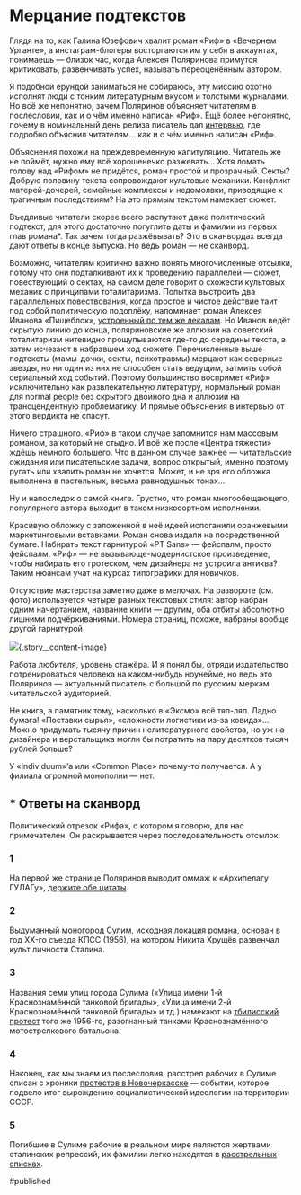 
# Мерцание подтекстов

Глядя на то, как Галина Юзефович хвалит роман «Риф» в «Вечернем Урганте», а инстаграм-блогеры восторгаются им у себя в аккаунтах, понимаешь — близок час, когда Алексея Поляринова примутся критиковать, развенчивать успех, называть переоценённым автором.

Я подобной ерундой заниматься не собираюсь, эту миссию охотно исполнят люди с тонким литературным вкусом и толстыми журналами. Но всё же непонятно, зачем Поляринов объясняет читателям в послесловии, как и о чём именно написан «Риф». Ещё более непонятно, почему в номинальный день релиза писатель дал [интервью][1], где подробно объяснил читателям… как и о чём именно написан «Риф».

Объяснения похожи на преждевременную капитуляцию. Читатель же не поймёт, нужно ему всё хорошенечко разжевать… Хотя ломать голову над «Рифом» не придётся, роман простой и прозрачный. Секты? Добрую половину текста сопровождают культовые механики. Конфликт матерей-дочерей, семейные комплексы и недомолвки, приводящие к трагичным последствиям? На это прямым текстом намекает сюжет.

Въедливые читатели скорее всего распутают даже политический подтекст, для этого достаточно погуглить даты и фамилии из первых глав романа\*. Так зачем тогда разжёвывать? Это в сканвордах всегда дают ответы в конце выпуска. Но ведь роман — не сканворд.

Возможно, читателям критично важно понять многочисленные отсылки, потому что они подталкивают их к проведению параллелей — сюжет, повествующий о сектах, на самом деле говорит о схожести культовых механик с принципами тоталитаризма. Попытка выстроить два параллельных повествования, когда простое и чистое действие таит под собой политическую подоплёку, напоминает роман Алексея Иванова «Пищеблок», [устроенный по тем же лекалам][2]. Но Иванов ведёт скрытую линию до конца, поляриновские же аллюзии на советский тоталитаризм нитевидно прощупываются где-то до середины текста, а затем исчезают в набравшем ход сюжете. Перечисленные выше подтексты (мамы-дочки, секты, психотравмы) мерцают как северные звезды, но ни один из них не способен стать ведущим, затмить собой сериальный ход событий. Поэтому большинство воспримет «Риф» исключительно как развлекательную литературу, нормальный роман для normal people без скрытого двойного дна и аллюзий на трансцендентную проблематику. И прямые объяснения в интервью от этого вердикта не спасут.

Ничего страшного. «Риф» в таком случае запомнится нам массовым романом, за который не стыдно. И всё же после «Центра тяжести» ждёшь немного большего. Что в данном случае важнее — читательские ожидания или писательские задачи, вопрос открытый, именно поэтому ругать или хвалить роман не хочется. Может, и не зря его обложка выполнена в пастельных, весьма равнодушных тонах…

Ну и напоследок о самой книге. Грустно, что роман многообещающего, популярного автора выходит в таком низкосортном исполнении. 

Красивую обложку с заложенной в неё идеей испоганили оранжевыми маркетинговыми вставками. Роман снова издали на посредственной бумаге. Набирать текст гарнитурой «PT Sans» — фейспалм, просто фейспалм. «Риф» — не вызывающе-модернистское произведение, чтобы набирать его гротеском, чем дизайнера не устроила антиква? Таким нюансам учат на курсах типографики для новичков.

Отсутствие мастерства заметно даже в мелочах. На развороте (см. фото) используется четыре разных текстовых стиля: автор набран одним начертанием, название книги — другим, оба отбиты абсолютно лишними подчёркиваниями. Номера страниц, похоже, набраны вообще другой гарнитурой.

![][image-1]{.story\_\_content-image}

Работа любителя, уровень стажёра. И я понял бы, отряди издательство потренироваться человека на каком-нибудь ноунейме, но ведь это Поляринов — актуальный писатель с большой по русским меркам читательской аудиторией.

Не книга, а памятник тому, насколько в «Эксмо» всё тяп-ляп. Ладно бумага! «Поставки сырья», «сложности логистики из-за ковида»… Можно придумать тысячу причин нелитературного свойства, но уж на дизайнера и верстальщика могли бы потратить на пару десятков тысяч рублей больше?

У «Individuum»’а или «Common Place» почему-то получается. А у филиала огромной монополии — нет.

## \* Ответы на сканворд

Политический отрезок «Рифа», о котором я говорю, для нас примечателен. Он раскрывается через последовательность отсылок:

### 1
На первой же странице Поляринов выводит оммаж к «Архипелагу ГУЛАГу», [держите обе цитаты][3].

### 2
Выдуманный моногород Сулим, исходная локация романа, основан в год XX-го съезда КПСС (1956), на котором Никита Хрущёв развенчал культ личности Сталина.

### 3
Названия семи улиц города Сулима («Улица имени 1-й Краснознамённой танковой бригады», «Улица имени 2-й Краснознамённой танковой бригады» и тд.) намекают на [тбилисский протест][4] того же 1956-го, разогнанный танками Краснознамённого мотострелкового батальона.

### 4
Наконец, как мы знаем из послесловия, расстрел рабочих в Сулиме списан с хроники [протестов в Новочеркасске][5] — событии, которое подвело итог вырождению социалистической идеологии на территории СССР.

### 5
Погибшие в Сулиме рабочие в реальном мире являются жертвами сталинских репрессий, их фамилии легко находятся в [расстрельных списках][6].

[1]:	https://prochtenie.org/texts/30334
[2]:	http://soshnikov.space/ivanov-foodunit
[3]:	https://telegra.ph/Pervaya-otsylka-v-Rife-01-06
[4]:	http://otvaga2004.ru/voyny/wars-ussr/tbilisi-1956-vch-3219/
[5]:	https://ru.wikipedia.org/wiki/%D0%9D%D0%BE%D0%B2%D0%BE%D1%87%D0%B5%D1%80%D0%BA%D0%B0%D1%81%D1%81%D0%BA%D0%B8%D0%B9_%D1%80%D0%B0%D1%81%D1%81%D1%82%D1%80%D0%B5%D0%BB
[6]:	http://lists.memo.ru/index.htm

[image-1]:	http://soshnikov.space/img/polyarinov-rif-bad-design.jpg

#published